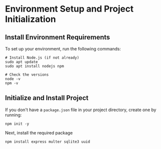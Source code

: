 # Environment Setup and Project Initialization

## Install Environment Requirements
To set up your environment, run the following commands:
```
# Install Node.js (if not already)
sudo apt update
sudo apt install nodejs npm

# Check the versions
node -v
npm -v
```

## Initialize and Install Project
If you don't have a `package.json` file in your project directory, create one by running:
```
npm init -y
```
Next, install the required package
```
npm install express multer sqlite3 uuid
```
